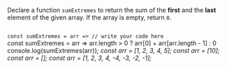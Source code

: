 Declare a function `sumExtremes`
to return the sum
of the **first** and the **last** element
of the given array.
If the array is empty,
return `0`.

<codeblock language="javascript" type="exercise" testMode="multipleInput">
<code>
const sumExtremes = arr => // write your code here
</code>

<solution>
const sumExtremes = arr => arr.length > 0 ? arr[0] + arr[arr.length - 1] : 0
</solution>

<testcases>
<caller>
console.log(sumExtremes(arr));
</caller>
<testcase>
<i>
const arr = [1, 2, 3, 4, 5];
</i>
</testcase>
<testcase>
<i>
const arr = [10];
</i>
</testcase>
<testcase>
<i>
const arr = [];
</i>
</testcase>
<testcase>
<i>
const arr = [1, 2, 3, 4, -4, -3, -2, -1];
</i>
</testcase>
</testcases>
</codeblock>
